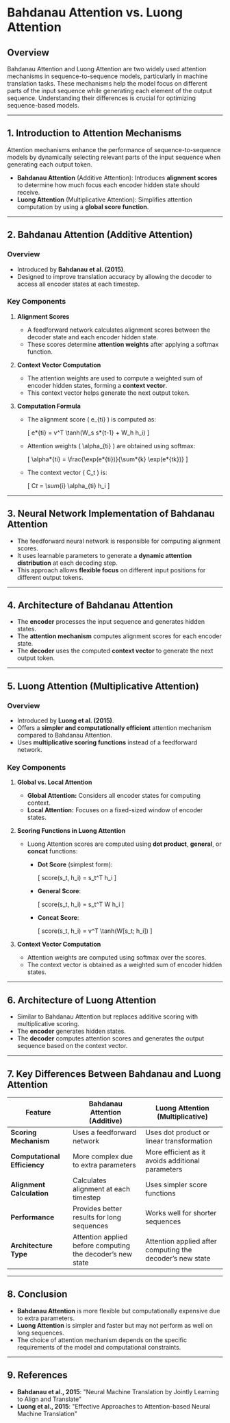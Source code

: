 # Bahdanau Attention vs. Luong Attention

## Overview

Bahdanau Attention and Luong Attention are two widely used attention mechanisms in sequence-to-sequence models, particularly in machine translation tasks. These mechanisms help the model focus on different parts of the input sequence while generating each element of the output sequence. Understanding their differences is crucial for optimizing sequence-based models.

---

## 1. Introduction to Attention Mechanisms

Attention mechanisms enhance the performance of sequence-to-sequence models by dynamically selecting relevant parts of the input sequence when generating each output token.

- **Bahdanau Attention** (Additive Attention): Introduces **alignment scores** to determine how much focus each encoder hidden state should receive.
- **Luong Attention** (Multiplicative Attention): Simplifies attention computation by using a **global score function**.

---

## 2. Bahdanau Attention (Additive Attention)

### Overview

- Introduced by **Bahdanau et al. (2015)**.
- Designed to improve translation accuracy by allowing the decoder to access all encoder states at each timestep.

### Key Components

1. **Alignment Scores**

   - A feedforward network calculates alignment scores between the decoder state and each encoder hidden state.
   - These scores determine **attention weights** after applying a softmax function.

2. **Context Vector Computation**

   - The attention weights are used to compute a weighted sum of encoder hidden states, forming a **context vector**.
   - This context vector helps generate the next output token.

3. **Computation Formula**

   - The alignment score \( e\_{ti} \) is computed as:

     \[
     e*{ti} = v^T \tanh(W_s s*{t-1} + W_h h_i)
     \]

   - Attention weights \( \alpha\_{ti} \) are obtained using softmax:

     \[
     \alpha*{ti} = \frac{\exp(e*{ti})}{\sum*{k} \exp(e*{tk})}
     \]

   - The context vector \( C_t \) is:

     \[
     C*t = \sum*{i} \alpha\_{ti} h_i
     \]

---

## 3. Neural Network Implementation of Bahdanau Attention

- The feedforward neural network is responsible for computing alignment scores.
- It uses learnable parameters to generate a **dynamic attention distribution** at each decoding step.
- This approach allows **flexible focus** on different input positions for different output tokens.

---

## 4. Architecture of Bahdanau Attention

- The **encoder** processes the input sequence and generates hidden states.
- The **attention mechanism** computes alignment scores for each encoder state.
- The **decoder** uses the computed **context vector** to generate the next output token.

---

## 5. Luong Attention (Multiplicative Attention)

### Overview

- Introduced by **Luong et al. (2015)**.
- Offers a **simpler and computationally efficient** attention mechanism compared to Bahdanau Attention.
- Uses **multiplicative scoring functions** instead of a feedforward network.

### Key Components

1. **Global vs. Local Attention**

   - **Global Attention:** Considers all encoder states for computing context.
   - **Local Attention:** Focuses on a fixed-sized window of encoder states.

2. **Scoring Functions in Luong Attention**

   - Luong Attention scores are computed using **dot product**, **general**, or **concat** functions:

     - **Dot Score** (simplest form):

       \[
       score(s_t, h_i) = s_t^T h_i
       \]

     - **General Score**:

       \[
       score(s_t, h_i) = s_t^T W h_i
       \]

     - **Concat Score**:

       \[
       score(s_t, h_i) = v^T \tanh(W[s_t; h_i])
       \]

3. **Context Vector Computation**
   - Attention weights are computed using softmax over the scores.
   - The context vector is obtained as a weighted sum of encoder hidden states.

---

## 6. Architecture of Luong Attention

- Similar to Bahdanau Attention but replaces additive scoring with multiplicative scoring.
- The **encoder** generates hidden states.
- The **decoder** computes attention scores and generates the output sequence based on the context vector.

---

## 7. Key Differences Between Bahdanau and Luong Attention

| Feature                      | Bahdanau Attention (Additive)                              | Luong Attention (Multiplicative)                          |
| ---------------------------- | ---------------------------------------------------------- | --------------------------------------------------------- |
| **Scoring Mechanism**        | Uses a feedforward network                                 | Uses dot product or linear transformation                 |
| **Computational Efficiency** | More complex due to extra parameters                       | More efficient as it avoids additional parameters         |
| **Alignment Calculation**    | Calculates alignment at each timestep                      | Uses simpler score functions                              |
| **Performance**              | Provides better results for long sequences                 | Works well for shorter sequences                          |
| **Architecture Type**        | Attention applied before computing the decoder’s new state | Attention applied after computing the decoder’s new state |

---

## 8. Conclusion

- **Bahdanau Attention** is more flexible but computationally expensive due to extra parameters.
- **Luong Attention** is simpler and faster but may not perform as well on long sequences.
- The choice of attention mechanism depends on the specific requirements of the model and computational constraints.

---

## 9. References

- **Bahdanau et al., 2015**: "Neural Machine Translation by Jointly Learning to Align and Translate"
- **Luong et al., 2015**: "Effective Approaches to Attention-based Neural Machine Translation"

